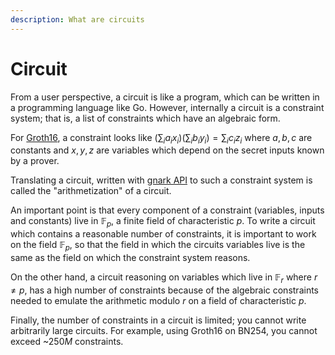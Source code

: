 ```yaml
---
description: What are circuits
---
```


# Circuit

From a user perspective, a circuit is like a program, which can be written in a programming language
like Go. However, internally a circuit is a constraint system; that is, a list of constraints
which have an algebraic form.

For [Groth16](schemes_curves.md#groth16), a constraint looks like
$(\sum_ia_ix_i)(\sum_ib_iy_i)=\sum_ic_iz_i$ where $a,b,c$ are constants and $x,y,z$ are variables
which depend on the secret inputs known by a prover.

Translating a circuit, written with [gnark API](../HowTo/write/circuit_api.md) to such a constraint
system is called the "arithmetization" of a circuit.

An important point is that every component of a constraint (variables, inputs and constants) live
in $\mathbb{F}_p$, a finite field of characteristic $p$. To write a circuit which contains a
reasonable number of constraints, it is important to work on the field $\mathbb{F}_p$, so that the
field in which the circuits variables live is the same as the field on which the constraint system
reasons.

On the other hand, a circuit reasoning on variables which live in $\mathbb{F}_r$ where $r\neq p$,
has a high number of constraints because of the algebraic constraints needed to emulate the
arithmetic modulo $r$ on a field of characteristic $p$.

Finally, the number of constraints in a circuit is limited; you cannot write arbitrarily large
circuits. For example, using Groth16 on BN254, you cannot exceed ~$250M$ constraints.
